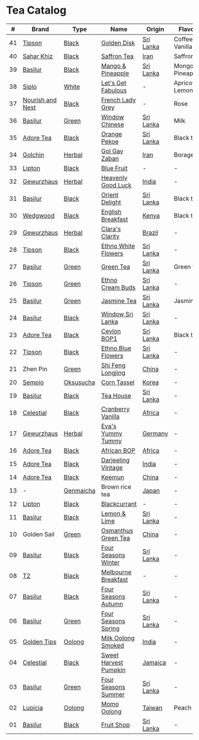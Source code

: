 # Tea Catalog

| #  | Brand              | Type        | Name                        | Origin      | Flavours            |
|----|--------------------|-------------|-----------------------------|-------------|---------------------|
| 41 | [Tipson]           | [Black]     | [Golden Disk]               | [Sri Lanka] | Coffee, Vanilla     |
| 40 | [Sahar Khiz]       | [Black]     | [Saffron Tea]               | [Iran]      | Saffron             |
| 39 | [Basilur]          | [Black]     | [Mango & Pineapple]         | [Sri Lanka] | Mongo, Pineaple     |
| 38 | [Siplo]            | [White]     | [Let's Get Fabulous]        | -           | Apricot, Lemongrass |
| 37 | [Nourish and Nest] | [Black]     | [French Lady Grey]          | -           | Rose                |
| 36 | [Basilur]          | [Green]     | [Window Chinese]            | [Sri Lanka] | Milk                |
| 35 | [Adore Tea]        | [Black]     | [Orange Pekoe]              | [Sri Lanka] | Black tea           |
| 34 | [Golchin]          | [Herbal]    | [Gol Gav Zaban]             | [Iran]      | Borage              |
| 33 | [Lipton]           | [Black]     | [Blue Fruit]                | -           | - |
| 32 | [Gewurzhaus]       | [Herbal]    | [Heavenly Good Luck]        | [India]     | - |
| 31 | [Basilur]          | [Black]     | [Orient Delight]            | [Sri Lanka] | Black tea |
| 30 | [Wedgwood]         | [Black]     | [English Breakfast]         | [Kenya]     | Black tea |
| 29 | [Gewurzhaus]       | [Herbal]    | [Clara's Clarity]           | [Brazil]    | - |
| 28 | [Tipson]           | [Black]     | [Ethno White Flowers]       | [Sri Lanka] | - |
| 27 | [Basilur]          | [Green]     | [Green Tea]                 | [Sri Lanka] | Green tea |
| 26 | [Tipson]           | [Green]     | [Ethno Cream Buds]          | [Sri Lanka] | - |
| 25 | [Basilur]          | [Green]     | [Jasmine Tea]               | [Sri Lanka] | Jasmine |
| 24 | [Basilur]          | [Black]     | [Window Sri Lanka]          | [Sri Lanka] | - |
| 23 | [Adore Tea]        | [Black]     | [Ceylon BOP1]               | [Sri Lanka] | Black tea |
| 22 | [Tipson]           | [Black]     | [Ethno Blue Flowers]        | [Sri Lanka] | - |
| 21 | Zhen Pin           | [Green]     | [Shi Feng Longjing]         | [China]     | - |
| 20 | [Sempio]           | [Oksusucha] | [Corn Tassel]               | [Korea]     | - |
| 19 | [Basilur]          | [Black]     | [Tea House]                 | [Sri Lanka] | - |
| 18 | [Celestial]        | [Black]     | [Cranberry Vanilla]         | [Africa]    | - |
| 17 | [Gewurzhaus]       | [Herbal]    | [Eva's Yummy Tummy]         | [Germany]   | - |
| 16 | [Adore Tea]        | [Black]     | [African BOP]               | [Africa]    | - |
| 15 | [Adore Tea]        | [Black]     | [Darjeeling Vintage]        | [India]     | - |
| 14 | [Adore Tea]        | [Black]     | [Keemun]                    | [China]     | - |
| 13 | -                  | [Genmaicha] | Brown rice tea              | [Japan]     | - |
| 12 | [Lipton]           | [Black]     | [Blackcurrant]              | -           | - |
| 11 | [Basilur]          | [Black]     | [Lemon & Lime]              | [Sri Lanka] | - |
| 10 | Golden Sail        | [Green]     | [Osmanthus Green Tea]       | [China]     | - |
| 09 | [Basilur]          | [Black]     | [Four Seasons Winter]       | [Sri Lanka] | - |
| 08 | [T2]               | [Black]     | [Melbourne Breakfast]       | -           | - |
| 07 | [Basilur]          | [Black]     | [Four Seasons Autumn]       | [Sri Lanka] | - |
| 06 | [Basilur]          | [Green]     | [Four Seasons Spring]       | [Sri Lanka] | - |
| 05 | [Golden Tips]      | [Oolong]    | [Milk Oolong Smoked]        | [India]     | - |
| 04 | [Celestial]        | [Black]     | [Sweet Harvest Pumpkin]     | [Jamaica]   | - |
| 03 | [Basilur]          | [Green]     | [Four Seasons Summer]       | [Sri Lanka] | - |
| 02 | [Lupicia]          | [Oolong]    | [Momo Oolong]               | [Taiwan]    | Peach |
| 01 | [Basilur]          | [Black]     | [Fruit Shop]                | [Sri Lanka] | - |

<!-- Brand -->
[Adore Tea]: http://adoretea.com.au
[Basilur]: http://www.basilurshop.com.au
[Celestial]: http://www.celestialseasonings.com
[Gewurzhaus]: http://www.gewurzhaus.com.au
[Golchin]: http://www.golchin-tea.com
[Golden Tips]: http://www.goldentipstea.com
[Lipton]: http://www.liptontea.com
[Lupicia]: http://www.lupicia.com.au
[Nourish and Nest]: http://nourish-and-nest.myshopify.com
[Sahar Khiz]: http://www.saharkhizsaffron.com
[Sempio]: http://www.sempio.com
[Siplo]: http://www.siplo.com.au
[T2]: http://www.t2tea.com
[Tipson]: http://www.tipsontea.com
[Wedgwood]: http://www.wedgwood.com.au

<!-- Name -->
[Golden Disk]: http://www.basilurshop.com.au/tipson/ethno-collection-100g-t-caddy-golden-disk
[Saffron Tea]: http://www.saharkhizsaffron.com/saffron_tea.htm
[Mango & Pineapple]: http://www.basilurshop.com.au/basilur/magic-fruits-100g-t-caddy-mango-and-pineapple
[Let's Get Fabulous]: http://www.siplo.com.au/lets-get-fabulous
[French Lady Grey]: http://nourish-and-nest.myshopify.com/products/french-lady-grey-organic-tea
[Window Chinese]: http://www.basilurshop.com.au/basilur/window-collection-t-caddy-lt-chinese
[Orange Pekoe]: http://adoretea.com.au/New-Tea/Organic-Ceylon-Orange-Pekoe.html
[Gol Gav Zaban]: http://turmericsaffron.blogspot.com.au/2010/03/gol-gav-zaban-persian-herbal-flower-tea.html
[Blue Fruit]: http://www.made-in-scandinavian.com/store/p1065/Lipton_Blue_Fruit_20_-Tea_Bags_%2F_Pack_Made_in_Europe.html
[Heavenly Good Luck]: https://gewurzhaus.com.au/product/heavenly-good-luck-tea-90g-l
[Orient Delight]: http://www.basilurtea.com.au/tea_collection/oriental_collection/oriental-collection-lt-oriental-delight-100g.html
[English Breakfast]: https://www.wedgwood.com.au/wedgwood-tea-english-breakfast-140g-caddy.html
[Clara's Clarity]: http://www.gewurzhaus.com.au/professor_claras_clarity_tea
[Ethno White Flowers]: http://www.basilurshop.com.au/tipson/ethno-collection-100g-t-caddy-white-flowers
[Green Tea]: http://www.basilurtea.com.au/tea_collection/fruits_and_flower/two-layer-t-caddy-lt-jasmine-green-tea-125g.html
[Ethno Cream Buds]: http://www.basilurshop.com.au/tipson/ethno-collection-100g-t-caddy-cream-buds
[Jasmine Tea]: http://www.basilurtea.com.au/tea_collection/fruits_and_flower/two-layer-t-caddy-lt-jasmine-green-tea-125g.html
[Window Sri Lanka]: http://www.basilurshop.com.au/basilur/window-collection-t-caddy-lt-sri-lanka
[Ceylon BOP1]: http://adoretea.com.au/Black/Black-Tea/Ceylon-BOP1.html
[Ethno Blue Flowers]: http://www.basilurshop.com.au/tipson/ethno-collection-100g-t-caddy-blue-flowers
[Shi Feng Longjing]: https://en.wikipedia.org/wiki/Longjing_tea
[Corn Tassel]: http://www.sempio.com/eng/products/View.asp?mc=020101&cate1=PDZZ&cate2=PDZZ4
[Tea House]: http://www.basilurshop.com.au/basilur/festive-collection-100g-lt-tea-house
[Cranberry Vanilla]: http://www.celestialseasonings.com/products/herbal/cranberry-vanilla-wonderland
[Eva's Yummy Tummy]: http://www.gewurzhaus.com.au/evas_yummy_tummy_tea
[African BOP]: http://adoretea.com.au/African-BOP-Teza-Estate.html
[Darjeeling Vintage]: http://adoretea.com.au/Black/Black-Tea/Darjeeling-Vintage.html
[Keemun]: http://adoretea.com.au/Black/Black-Tea/Keemun.html
[Blackcurrant]: http://www.made-in-scandinavian.com/store/p1064/Lipton_Blackcurrant_20_-Tea_Bags_%2F_Pack_Made_in_Europe.html
[Lemon & Lime]: http://www.basilurshop.com.au/magic-fruits-packet-lt-lemon-lime-100g
[Osmanthus Green Tea]: http://www.teaspring.com/Osmanthus-Flower.asp
[Four Seasons Winter]: http://www.basilurtea.com.au/tea_collection/four_seasons/four-seasons-t-caddy-lt-winter-tea-125g.html
[Melbourne Breakfast]: http://www.t2tea.com/en/au/tea/melbourne-breakfast-loose-leaf-gift-cube-T125AE023.html
[Four Seasons Autumn]: http://www.basilurtea.com.au/tea_collection/four_seasons/four-seasons-t-caddy-lt-autumn-tea-125g.html
[Four Seasons Spring]: http://www.basilurshop.com.au/four-seasons-t-caddy-lt-spring-tea-125g
[Milk Oolong Smoked]: http://www.eicfinefoods.com/products/milk-oolong-tea-pouch-100g
[Sweet Harvest Pumpkin]: http://www.celestialseasonings.com/products/black/sweet-harvest-pumpkin
[Four Seasons Summer]: http://www.basilurtea.com.au/tea_collection/four_seasons/four-seasons-packet-lt-summer-tea-100g.html
[Momo Oolong]: https://usa.lupicia.com/category/select/cid/308/pid/9383/language/en
[Fruit Shop]: http://www.basilurshop.com.au/basilur/festive-collection-100g-lt-fruit-shop

<!-- Type -->
[Black]: https://en.wikipedia.org/wiki/Black_tea
[Genmaicha]: https://en.wikipedia.org/wiki/Genmaicha
[Green]: https://en.wikipedia.org/wiki/Green_tea
[Herbal]: https://en.wikipedia.org/wiki/Herbal_tea
[Oksusucha]: https://en.wikipedia.org/wiki/Oksusucha
[Oolong]: https://en.wikipedia.org/wiki/Oolong
[White]: https://en.wikipedia.org/wiki/White_tea

<!-- Origin -->
[Africa]: https://en.wikipedia.org/wiki/Africa
[Australia]: https://en.wikipedia.org/wiki/Australia
[Brazil]: https://en.wikipedia.org/wiki/Brazil
[China]: https://en.wikipedia.org/wiki/China
[Germany]: https://en.wikipedia.org/wiki/Germany
[India]: https://en.wikipedia.org/wiki/India
[Iran]: https://en.wikipedia.org/wiki/Iran
[Jamaica]: https://en.wikipedia.org/wiki/Jamaica
[Japan]: https://en.wikipedia.org/wiki/Japan
[Kenya]: https://en.wikipedia.org/wiki/Kenya
[Korea]: https://en.wikipedia.org/wiki/Korea
[Sri Lanka]: https://en.wikipedia.org/wiki/Sri_Lanka
[Taiwan]: https://en.wikipedia.org/wiki/Taiwan
